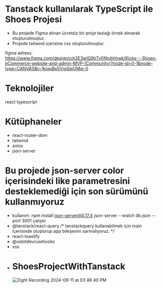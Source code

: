 # Tanstack kullanılarak TypeScript ile Shoes Projesi
- Bu projede Figma alınan ücretsiz bir proje taslağı örnek alınarak oluşturulmuştur.
- Projede tailwind içerisine css oluşturulmuştur.

figma adress:
https://www.figma.com/design/cm3E3wIQ9tiTv0Niybhhwk/Kicks---Shoes-eCommerce-website-and-admin-MVP-(Community)?node-id=0-1&node-type=CANVAS&t=1kiqpBp5VigQwUMw-0

# Teknolojiler
react
typescript

# Kütüphaneler
- react-router-dom
- tailwind
- axios
- json-server
 # Bu projede json-server color içerisindeki like parametresini desteklemediği için son sürümünü kullanmıyoruz
 - kullanım: npm install json-server@0.17.4
    json-server --watch db.json --port 3001 çalıştır
- @tanstack/react-query
    /* tanstackquery kullanabilmek için main içerisinde oluşturup app bileşenini sarmalıyoruz. */
- react-toastify
- @uidotdev/usehooks
- xss
-
  # ShoesProjectWithTanstack
  ![Zight Recording 2024-09-11 at 03 48 40 PM](https://github.com/user-attachments/assets/946e113c-9d41-4cd8-b4af-8623498cdc59)

